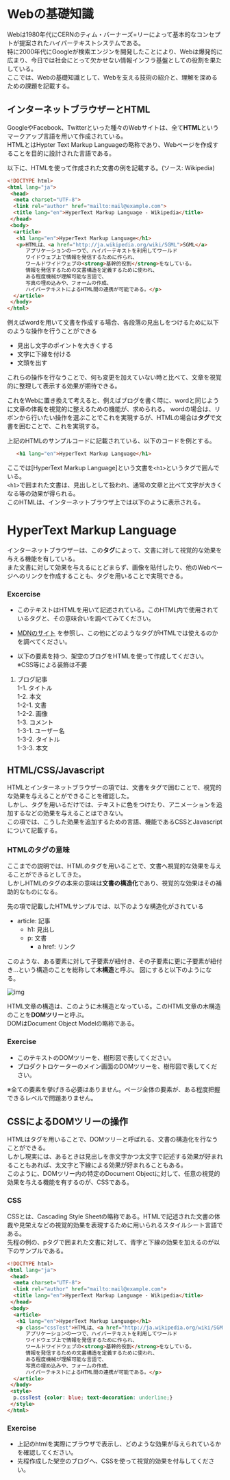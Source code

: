 # Webの基礎知識
Webは1980年代にCERNのティム・バーナーズ=リーによって基本的なコンセプトが提案されたハイパーテキストシステムである。  
特に2000年代にGoogleが検索エンジンを開発したことにより、Webは爆発的に広まり、今日では社会にとって欠かせない情報インフラ基盤としての役割を果たしている。  
ここでは、Webの基礎知識として、Webを支える技術の紹介と、理解を深めるための課題を記載する。  

## インターネットブラウザーとHTML
GoogleやFacebook、Twitterといった種々のWebサイトは、全て**HTML**というマークアップ言語を用いて作成されている。  
HTMLとはHypter Text Markup Languageの略称であり、Webページを作成することを目的に設計された言語である。  

以下に、HTMLを使って作成された文書の例を記載する。(ソース: Wikipedia)

```html
<!DOCTYPE html>
<html lang="ja">
 <head>
  <meta charset="UTF-8">
  <link rel="author" href="mailto:mail@example.com">
  <title lang="en">HyperText Markup Language - Wikipedia</title>
 </head>
 <body>
  <article>
   <h1 lang="en">HyperText Markup Language</h1>
   <p>HTMLは、<a href="http://ja.wikipedia.org/wiki/SGML">SGML</a>
      アプリケーションの一つで、ハイパーテキストを利用してワールド
      ワイドウェブ上で情報を発信するために作られ、
      ワールドワイドウェブの<strong>基幹的役割</strong>をなしている。
      情報を発信するための文書構造を定義するために使われ、
      ある程度機械が理解可能な言語で、
      写真の埋め込みや、フォームの作成、
      ハイパーテキストによるHTML間の連携が可能である。</p>
  </article>
 </body>
</html>
```

例えばwordを用いて文書を作成する場合、各段落の見出しをつけるために以下のような操作を行うことができる

- 見出し文字のポイントを大きくする  
- 文字に下線を付ける
- 文頭を出す  

これらの操作を行なうことで、何も変更を加えていない時と比べて、文章を視覚的に整理して表示する効果が期待できる。

これをWebに置き換えて考えると、例えばブログを書く時に、wordと同じように文章の体裁を視覚的に整えるための機能が、求められる。
wordの場合は、リボンから行いたい操作を選ぶことでこれを実現するが、HTMLの場合は**タグ**で文書を囲むことで、これを実現する。

上記のHTMLのサンプルコードに記載されている、以下のコードを例とする。

```html
   <h1 lang="en">HyperText Markup Language</h1>
```

ここでは[HyperText Markup Language]という文書を```<h1>```というタグで囲んでいる。  
```<h1>```で囲まれた文書は、見出しとして扱われ、通常の文章と比べて文字が大きくなる等の効果が得られる。  
このHTMLは、インターネットブラウザ上では以下のように表示される。

   <h1 lang="en">HyperText Markup Language</h1>

インターネットブラウザーは、この**タグ**によって、文書に対して視覚的な効果を与える機能を有している。  
また文書に対して効果を与えるにとどまらず、画像を貼付したり、他のWebページへのリンクを作成することも、タグを用いることで実現できる。  

### Excercise
- このテキストはHTMLを用いて記述されている。このHTML内で使用されているタグと、その意味合いを調べてみてください。
- [MDNのサイト](https://developer.mozilla.org/ja/docs/Web/HTML/Reference "MDN") を参照し、この他にどのようなタグがHTMLでは使えるのかを調べてください。  

- 以下の要素を持つ、架空のブログをHTMLを使って作成してください。  ※CSS等による装飾は不要  

1.  ブログ記事  
  1-1.  タイトル  
  1-2.  本文  
    1-2-1.  文書  
    1-2-2.  画像  
  1-3.  コメント  
    1-3-1.  ユーザー名  
    1-3-2.  タイトル  
    1-3-3.  本文  

## HTML/CSS/Javascript
HTMLとインターネットブラウザーの項では、文書をタグで囲むことで、視覚的な効果を与えることができることを確認した。  
しかし、タグを用いるだけでは、テキストに色をつけたり、アニメーションを追加するなどの効果を与えることはできない。  
この項では、こうした効果を追加するための言語、機能であるCSSとJavascriptについて記載する。

### HTMLのタグの意味
ここまでの説明では、HTMLのタグを用いることで、文書へ視覚的な効果を与えることができるとしてきた。  
しかしHTMLのタグの本来の意味は**文書の構造化**であり、視覚的な効果はその補助的なものになる。  

先の項で記載したHTMLサンプルでは、以下のような構造化がされている

- article: 記事
  - h1: 見出し
  - p: 文書
    - a href: リンク

このような、ある要素に対して子要素が紐付き、その子要素に更に子要素が紐付き…という構造のことを総称して**木構造**と呼ぶ。
図にすると以下のようになる。  

![img](node.png)

HTML文章の構造は、このように木構造となっている。このHTML文章の木構造のことを**DOMツリー**と呼ぶ。  
DOMはDocument Object Modelの略称である。  

### Exercise
- このテキストのDOMツリーを、樹形図で表してください。  
- プロダクトロケーターのメイン画面のDOMツリーを、樹形図で表してください。

※全ての要素を挙げきる必要はありません。ページ全体の要素が、ある程度把握できるレベルで問題ありません。

## CSSによるDOMツリーの操作
HTMLはタグを用いることで、DOMツリーと呼ばれる、文書の構造化を行なうことができる。  
しかし現実には、あるときは見出しを赤文字かつ太文字で記述する効果が好まれることもあれば、太文字と下線による効果が好まれることもある。  
このように、DOMツリー内の特定のDocument Objectに対して、任意の視覚的効果を与える機能を有するのが、CSSである。

### CSS
CSSとは、Cascading Style Sheetの略称である。HTMLで記述された文書の体裁や見栄えなどの視覚的効果を表現するために用いられるスタイルシート言語である。  
先程の例の、pタグで囲まれた文書に対して、青字と下線の効果を加えるのが以下のサンプルである。

```html
<!DOCTYPE html>
<html lang="ja">
 <head>
  <meta charset="UTF-8">
  <link rel="author" href="mailto:mail@example.com">
  <title lang="en">HyperText Markup Language - Wikipedia</title>
 </head>
 <body>
  <article>
   <h1 lang="en">HyperText Markup Language</h1>
   <p class="cssTest">HTMLは、<a href="http://ja.wikipedia.org/wiki/SGML">SGML</a>
      アプリケーションの一つで、ハイパーテキストを利用してワールド
      ワイドウェブ上で情報を発信するために作られ、
      ワールドワイドウェブの<strong>基幹的役割</strong>をなしている。
      情報を発信するための文書構造を定義するために使われ、
      ある程度機械が理解可能な言語で、
      写真の埋め込みや、フォームの作成、
      ハイパーテキストによるHTML間の連携が可能である。</p>
  </article>
 </body>
 <style>
  p.cssTest {color: blue; text-decoration: underline;}
 </style>
</html>
```

### Exercise
- 上記のhtmlを実際にブラウザで表示し、どのような効果が与えられているかを確認してください。  
- 先程作成した架空のブログへ、CSSを使って視覚的効果を付与してください。
